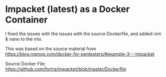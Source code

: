 # Impacket (latest) as a Docker Container
I fixed the issues with the issues with the source Dockerfile, and added vim & nano to the mix.

This was based on the source material from https://blog.ropnop.com/docker-for-pentesters/#example-3---impacket

Source Docker File: https://github.com/fortra/impacket/blob/master/Dockerfile
